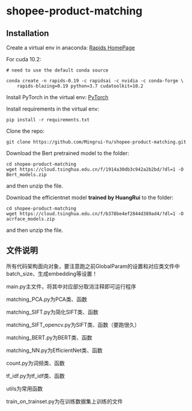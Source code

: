 # shopee-product-matching

## Installation
Create a virtual env in anaconda: [Rapids HomePage](https://rapids.ai/start.html#rapids-release-selector)

For cuda 10.2:
```
# need to use the default conda source

conda create -n rapids-0.19 -c rapidsai -c nvidia -c conda-forge \
    rapids-blazing=0.19 python=3.7 cudatoolkit=10.2
```
Install PyTorch in the virtual env: [PyTorch](https://pytorch.org/)

Install requirements in the virtual env:
```
pip install -r requirements.txt
```
Clone the repo:
```
git clone https://github.com/Mingrui-Yu/shopee-product-matching.git
```

Download the Bert pretrained model to the folder:

```
cd shopee-product-matching
wget https://cloud.tsinghua.edu.cn/f/1914a30db3c942a2b2bd/?dl=1 -O Bert_models.zip
```

and then unzip the file.



Download the efficientnet model **trained by HuangRui** to the folder:
```
cd shopee-product-matching
wget https://cloud.tsinghua.edu.cn/f/b378be4ef2844d389ad4/?dl=1 -O acrface_models.zip
```


and then unzip the file.



## 文件说明

所有代码架构面向对象，要注意跑之前GlobalParam的设置和对应类文件中batch_size、生成embedding等设置！

main.py主文件，将其中对应部分取消注释即可运行程序

matching_PCA.py为PCA类、函数

matching_SIFT.py为简化SIFT类、函数

matching_SIFT_opencv.py为SIFT类、函数（要跑很久）

matching_BERT.py为BERT类、函数

matching_NN.py为EfficientNet类、函数

count.py为词频类、函数

tf_idf.py为tf_idf类、函数

utils为常用函数

train_on_trainset.py为在训练数据集上训练的文件



